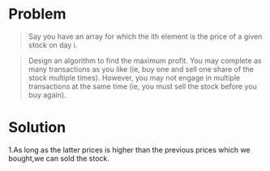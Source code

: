 # Problem  
> Say you have an array for which the ith element is the price of a given stock on day i.  

> Design an algorithm to find the maximum profit. You may complete as many transactions as you like (ie, buy one and sell one share of the stock multiple times). However, you may not engage in multiple transactions at the same time (ie, you must sell the stock before you buy again).  

# Solution  

1.As long as the latter prices is higher than the previous prices which we bought,we can sold the stock.  